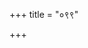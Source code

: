 +++
title = "०९९"

+++
<div class="js_include" url="/vedAH/Rk/shAkalam/saMhitA/sAyaNa-bhAShyam/01/099/01_jAtavedase_sunavAma.md"  newLevelForH1="2" includeTitle="false"> </div> 